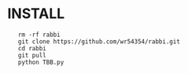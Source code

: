 # INSTALL

       rm -rf rabbi
       git clone https://github.com/wr54354/rabbi.git
       cd rabbi
       git pull
       python TBB.py

